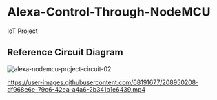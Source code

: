 # Alexa-Control-Through-NodeMCU
IoT Project
## Reference Circuit Diagram
![alexa-nodemcu-project-circuit-02](https://user-images.githubusercontent.com/68191677/208949093-006977ed-0af6-4c29-ac12-a6c6d5bed17f.jpg)



https://user-images.githubusercontent.com/68191677/208950208-df968e6e-79c6-42ea-a4a6-2b341b1e6439.mp4

